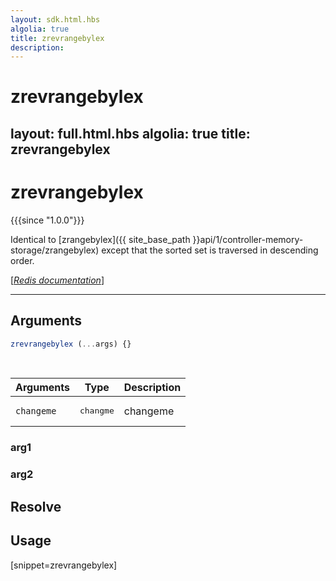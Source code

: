 ```yaml
---
layout: sdk.html.hbs
algolia: true
title: zrevrangebylex
description:
---
```


# zrevrangebylex
layout: full.html.hbs
algolia: true
title: zrevrangebylex
---

# zrevrangebylex

{{{since "1.0.0"}}}

Identical to [zrangebylex]({{ site_base_path }}api/1/controller-memory-storage/zrangebylex) except that the sorted set is traversed in descending order.

[[_Redis documentation_]](https://redis.io/commands/zrevrangebylex)

---

## Arguments

```js
zrevrangebylex (...args) {}

```

<br/>

| Arguments    | Type    | Description |
|--------------|---------|-------------|
| ``changeme`` | <pre>changme</pre> | changeme    |

### arg1

### arg2

## Resolve

## Usage

[snippet=zrevrangebylex]
